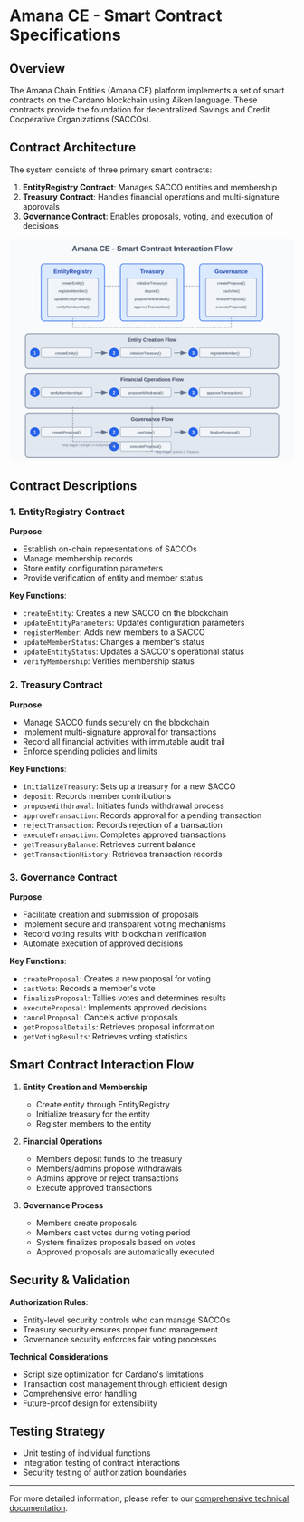 # Amana CE - Smart Contract Specifications

## Overview

The Amana Chain Entities (Amana CE) platform implements a set of smart contracts on the Cardano blockchain using Aiken language. These contracts provide the foundation for decentralized Savings and Credit Cooperative Organizations (SACCOs).

## Contract Architecture

The system consists of three primary smart contracts:

1. **EntityRegistry Contract**: Manages SACCO entities and membership
2. **Treasury Contract**: Handles financial operations and multi-signature approvals
3. **Governance Contract**: Enables proposals, voting, and execution of decisions

![Smart Contract Interaction Flow](./contract-flow.png)

## Contract Descriptions

### 1. EntityRegistry Contract

**Purpose**:
- Establish on-chain representations of SACCOs
- Manage membership records
- Store entity configuration parameters
- Provide verification of entity and member status

**Key Functions**:
- `createEntity`: Creates a new SACCO on the blockchain
- `updateEntityParameters`: Updates configuration parameters
- `registerMember`: Adds new members to a SACCO
- `updateMemberStatus`: Changes a member's status
- `updateEntityStatus`: Updates a SACCO's operational status
- `verifyMembership`: Verifies membership status

### 2. Treasury Contract

**Purpose**:
- Manage SACCO funds securely on the blockchain
- Implement multi-signature approval for transactions
- Record all financial activities with immutable audit trail
- Enforce spending policies and limits

**Key Functions**:
- `initializeTreasury`: Sets up a treasury for a new SACCO
- `deposit`: Records member contributions
- `proposeWithdrawal`: Initiates funds withdrawal process
- `approveTransaction`: Records approval for a pending transaction
- `rejectTransaction`: Records rejection of a transaction
- `executeTransaction`: Completes approved transactions
- `getTreasuryBalance`: Retrieves current balance
- `getTransactionHistory`: Retrieves transaction records

### 3. Governance Contract

**Purpose**:
- Facilitate creation and submission of proposals
- Implement secure and transparent voting mechanisms
- Record voting results with blockchain verification
- Automate execution of approved decisions

**Key Functions**:
- `createProposal`: Creates a new proposal for voting
- `castVote`: Records a member's vote
- `finalizeProposal`: Tallies votes and determines results
- `executeProposal`: Implements approved decisions
- `cancelProposal`: Cancels active proposals
- `getProposalDetails`: Retrieves proposal information
- `getVotingResults`: Retrieves voting statistics

## Smart Contract Interaction Flow

1. **Entity Creation and Membership**
   - Create entity through EntityRegistry
   - Initialize treasury for the entity
   - Register members to the entity

2. **Financial Operations**
   - Members deposit funds to the treasury
   - Members/admins propose withdrawals
   - Admins approve or reject transactions
   - Execute approved transactions

3. **Governance Process**
   - Members create proposals
   - Members cast votes during voting period
   - System finalizes proposals based on votes
   - Approved proposals are automatically executed

## Security & Validation

**Authorization Rules**:
- Entity-level security controls who can manage SACCOs
- Treasury security ensures proper fund management
- Governance security enforces fair voting processes

**Technical Considerations**:
- Script size optimization for Cardano's limitations
- Transaction cost management through efficient design
- Comprehensive error handling
- Future-proof design for extensibility

## Testing Strategy

- Unit testing of individual functions
- Integration testing of contract interactions
- Security testing of authorization boundaries

---

For more detailed information, please refer to our [comprehensive technical documentation](https://docs.google.com/document/d/1fRsv1MLIDBqmD6Yrhlr25KuxCUBKgffA4iucLvhOqnQ/edit?usp=sharing).